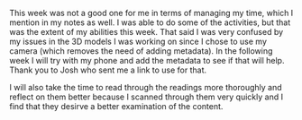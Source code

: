 This week was not a good one for me in terms of managing my time, which I mention in my notes as well. I was able to do some of the activities, but that was the extent of my abilities this week. That said I was very confused by my issues in the 3D models I was working on since I chose to use my camera (which removes the need of adding metadata). In the following week I will try with my phone and add the metadata to see if that will help. Thank you to Josh who sent me a link to use for that. 

I will also take the time to read through the readings more thoroughly and reflect on them better because I scanned through them very quickly and I find that they desirve a better examination of the content.
